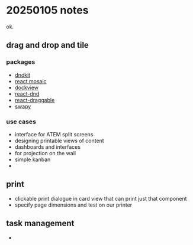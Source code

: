 # 20250105 notes

ok.

## drag and drop and tile

### packages
- [dndkit](https://dndkit.com/)
- [react mosaic](https://github.com/nomcopter/react-mosaic)
- [dockview](https://dockview.dev/docs/overview/getStarted/installation)
- [react-dnd](https://react-dnd.github.io/react-dnd/about)
- [react-draggable](https://www.npmjs.com/package/react-draggable)
- [swapy](https://swapy.tahazsh.com/docs/framework-react-dynamic/)

### use cases

- interface for ATEM split screens
- designing printable views of content
- dashboards and interfaces
- for projection on the wall
- simple kanban
- 

## print

- clickable print dialogue in card view that can print just that component
- specify page dimensions and test on our printer


## task management

- 